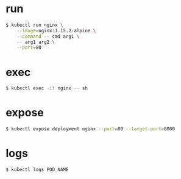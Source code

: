 # run

```bash
$ kubectl run nginx \
    --image=nginx:1.15.2-alpine \
    --command -- cmd arg1 \
    -- arg1 arg2 \
    --port=80
```

# exec

```bash
$ kubectl exec -it nginx -- sh
```

# expose

```bash
$ kubectl expose deployment nginx --port=80 --target-port=8000
```

# logs

```bash
$ kubectl logs POD_NAME
```
